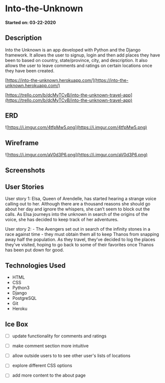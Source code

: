 # Into-the-Unknown
#### Started on: 03-22-2020


## Description

Into the Unknown is an app developed with Python and the Django framework. It allows the user to signup, login and then add places they have been to based on country, state/province, city, and description. It also allows the user to leave comments and ratings on certain locations once they have been created.

[https://into-the-unknown.herokuapp.com/](https://into-the-unknown.herokuapp.com/)

[https://trello.com/b/dcMyTCvB/into-the-unknown-travel-app](https://trello.com/b/dcMyTCvB/into-the-unknown-travel-app)

## ERD

![https://i.imgur.com/4tfpMw5.png](https://i.imgur.com/4tfpMw5.png)

## Wireframe

![https://i.imgur.com/aV0d3P6.png](https://i.imgur.com/aV0d3P6.png)

## Screenshots

## User Stories

User story 1:
Elsa, Queen of Arendelle, has started hearing a strange voice calling out to her. Although there are a thousand reasons she should go about her day and ignore the whispers, she can’t seem to block out the calls. As Elsa journeys into the unknown in search of the origins of the voice, she has decided to keep track of her adventures.

User story 2: -
The Avengers set out in search of the infinity stones in a race against time - they must obtain them all to keep Thanos from snapping away half the population. As they travel, they’ve decided to log the places they’ve visited, hoping to go back to some of their favorites once Thanos has been put down for good.


## Technologies Used

- HTML
- CSS
- Python3
- Django
- PostgreSQL
- Git
- Heroku

## Ice Box

- [ ] update functionality for comments and ratings
- [ ] make comment section more intuitive 
- [ ] allow outside users to to see other user's lists of locations
- [ ] explore different CSS options
- [ ] add more content to the about page



